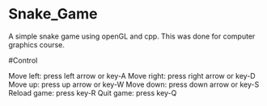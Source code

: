 # Snake_Game

A simple snake game using openGL and cpp. This was done for computer graphics course. 

#Control

Move left: press left arrow or key-A
Move right: press right arrow or key-D
Move up: press up arrow or key-W
Move down: press down arrow or key-S
Reload game: press key-R
Quit game: press key-Q

